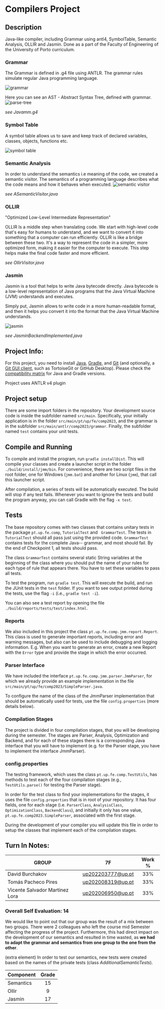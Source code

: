 # Compilers Project

## Description

Java-like compiler, including Grammar using antl4, SymbolTable, Semantic Analysis, OLLIR and Jasmin.
Done as a part of the Faculty of Engineering of the University of Porto curriculum.

### Grammar

The Grammar is defined in .g4 file using ANTLR. The grammar rules simulate regular Java programming language.

![grammar](docs/grammar.png)

Here you can see an AST - Abstract Syntax Tree, defined with grammar.
![parse-tree](docs/parse-tree.png)

*see Javamm.g4*

### Symbol Table

A symbol table allows us to save and keep track of declared variables, classes, objects, functions etc.

![symbol table](docs/symbolTable.png)


### Semantic Analysis

In order to understand the semantics i.e meaning of the code, we created a semantic visitor.
The semantics of a programming language describes what the code means and how it behaves when executed.
![semantic visitor](docs/semantics.png)

*see ASemanticVisitor.java*

### OLLIR

"Optimized Low-Level Intermediate Representation" 

OLLIR Is a middle step when translating code. We start with high-level code that's easy for humans to understand, and we want to convert it into something that a computer can run efficiently. OLLIR is like a bridge between these two. It's a way to represent the code in a simpler, more optimized form, making it easier for the computer to execute. This step helps make the final code faster and more efficient.

*see OllirVisitor.java*

### Jasmin

Jasmin is a tool that helps to write Java bytecode directly. Java bytecode is a low-level representation of Java programs that the Java Virtual Machine (JVM) understands and executes.

Simply put, Jasmin allows to write code in a more human-readable format, and then it helps you convert it into the format that the Java Virtual Machine understands.

![jasmin](docs/jasmin.png)

*see JasminBackendImplemented.java*

## Project Info:

For this project, you need to install [Java](https://jdk.java.net/), [Gradle](https://gradle.org/install/), and [Git](https://git-scm.com/downloads/) (and optionally, a [Git GUI client](https://git-scm.com/downloads/guis), such as TortoiseGit or GitHub Desktop). Please check the [compatibility matrix](https://docs.gradle.org/current/userguide/compatibility.html) for Java and Gradle versions.

Project uses ANTLR v4 plugin


## Project setup

There are some import folders in the repository. Your development source code is inside the subfolder named ``src/main``. Specifically, your initially application is in the folder ``src/main/pt/up/fe/comp2023``, and the grammar is in the subfolder ``src/main/antlr/comp2023/grammar``. Finally, the subfolder named ``test`` contains your unit tests.

## Compile and Running

To compile and install the program, run ``gradle installDist``. This will compile your classes and create a launcher script in the folder ``./build/install/jmm/bin``. For convenience, there are two script files in the root folder, one for Windows (``jmm.bat``) and another for Linux (``jmm``), that call this launcher script.

After compilation, a series of tests will be automatically executed. The build will stop if any test fails. Whenever you want to ignore the tests and build the program anyway, you can call Gradle with the flag ``-x test``.


## Tests

The base repository comes with two classes that contains unitary tests in the package ``pt.up.fe.comp``, ``TutorialTest`` and `` GrammarTest``. The tests in ``TutorialTest`` should all pass just using the provided code. ``GrammarTest`` contains tests for the complete Java-- grammar, and most should fail. By the end of Checkpoint 1, all tests should pass.

The class ``GrammarTest`` contains several static String variables at the beginning of the class where you should put the name of your rules for each type of rule that appears there. You have to set these variables to pass all tests.

To test the program, run ``gradle test``. This will execute the build, and run the JUnit tests in the ``test`` folder. If you want to see output printed during the tests, use the flag ``-i`` (i.e., ``gradle test -i``).

You can also see a test report by opening the file ``./build/reports/tests/test/index.html``.


### Reports
We also included in this project the class ``pt.up.fe.comp.jmm.report.Report``. This class is used to generate important reports, including error and warning messages, but also can be used to include debugging and logging information. E.g. When you want to generate an error, create a new Report with the ``Error`` type and provide the stage in which the error occurred.

### Parser Interface

We have included the interface ``pt.up.fe.comp.jmm.parser.JmmParser``, for which we already provide an example implementation in the file ``src/main/pt/up/fe/comp2023/SimpleParser.java``.

To configure the name of the class of the JmmParser implementation that should be automatically used for tests, use the file ``config.properties`` (more details below).

### Compilation Stages 

The project is divided in four compilation stages, that you will be developing during the semester. The stages are Parser, Analysis, Optimization and Backend, and for each of these stages there is a corresponding Java interface that you will have to implement (e.g. for the Parser stage, you have to implement the interface JmmParser).


### config.properties

The testing framework, which uses the class ``pt.up.fe.comp.TestUtils``, has methods to test each of the four compilation stages (e.g., ``TestUtils.parse()`` for testing the Parser stage). 

In order for the test class to find your implementations for the stages, it uses the file ``config.properties`` that is in root of your repository. It has four fields, one for each stage (i.e. ``ParserClass``, ``AnalysisClass``, ``OptimizationClass``, ``BackendClass``), and initially it only has one value, ``pt.up.fe.comp2023.SimpleParser``, associated with the first stage.

During the development of your compiler you will update this file in order to setup the classes that implement each of the compilation stages.



## Turn In Notes:

| GROUP  | 7F | Work % |
| ------------- | ------------- | :-------------: |
| David Burchakov  | up202203777@up.pt  | 33% |
| Tomás Pacheco Pires  | up202008319@up.pt  | 33% |
| Vicente Salvador Martínez Lora  | up202006950@up.pt  | 33% |

### Overall Self Evaluation: 14

We would like to point out that our group was the result of a mix between two groups. There were 2 colleagues who left the course mid Semester affecting the progress of the project. Furthermore, this had direct impact on the development of our semantics and resulted in time wasted, as **we had to adapt the grammar and semantics from one group to the one from the other**.

(extra element) In order to test our semantics, new tests were created based on the names of the private tests (class _AdditionalSemanticTests_).

| Component | Grade |
| ------------- |:-----:|
| Semantics |  15   |
| Ollir |   9   |
| Jasmin |  17   |
